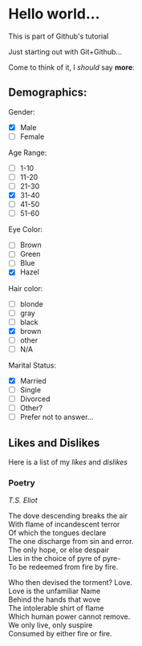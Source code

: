 # Hello world...
This is part of Github's tutorial

Just starting out with Git+Github...

Come to think of it, I *should* say **more**:

## Demographics:
Gender:
- [x] Male
- [ ] Female

Age Range: 
- [ ] 1-10
- [ ] 11-20
- [ ] 21-30
- [x] 31-40
- [ ] 41-50
- [ ] 51-60

Eye Color:
- [ ] Brown
- [ ] Green
- [ ] Blue
- [x] Hazel

<!-- Give more relevant information -->

Hair color:
- [ ] blonde
- [ ] gray
- [ ] black
- [x] brown
- [ ] other
- [ ] N/A

<!-- Are you married or not? -->

Marital Status:
- [x] Married
- [ ] Single
- [ ] Divorced
- [ ] Other?
- [ ] Prefer not to answer...

## Likes and Dislikes
Here is a list of my *likes* and *dislikes*

### Poetry
*T.S. Eliot*

The dove descending breaks the air <br />
With flame of incandescent terror <br />
Of which the tongues declare <br />
The one discharge from sin and error. <br />
The only hope, or else despair <br />
Lies in the choice of pyre of pyre- <br />
To be redeemed from fire by fire. <br />

Who then devised the torment? Love.<br />
Love is the unfamiliar Name<br />
Behind the hands that wove<br />
The intolerable shirt of flame<br />
Which human power cannot remove.<br />
We only live, only suspire<br />
Consumed by either fire or fire.<br />

<!-- What else do you like? Theology? Philosophy? History? etc. etc. etc. -->